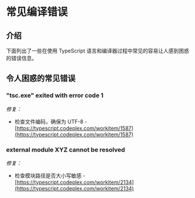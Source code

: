 # 常见编译错误

## 介绍

下面列出了一些在使用 TypeScript 语言和编译器过程中常见的容易让人感到困惑的错误信息。

## 令人困惑的常见错误

### "tsc.exe" exited with error code 1

_修复：_

- 检查文件编码，确保为 UTF-8 - [https://typescript.codeplex.com/workitem/1587](https://typescript.codeplex.com/workitem/1587)

### external module XYZ cannot be resolved

_修复：_

- 检查模块路径是否大小写敏感 - [https://typescript.codeplex.com/workitem/2134](https://typescript.codeplex.com/workitem/2134)
